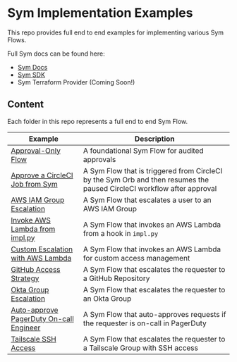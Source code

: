 # Sym Implementation Examples

This repo provides full end to end examples for implementing various Sym Flows.

Full Sym docs can be found here:
- [Sym Docs](https://docs.symops.com/docs)
- [Sym SDK](https://sdk.docs.symops.com/)
- Sym Terraform Provider (Coming Soon!)

## Content
Each folder in this repo represents a full end to end Sym Flow.

| Example                                                      | Description                                                                                                            |
|--------------------------------------------------------------|------------------------------------------------------------------------------------------------------------------------|
| [Approval-Only Flow](approvals)                              | A foundational Sym Flow for audited approvals                                                                          |
| [Approve a CircleCI Job from Sym](approve_circleci_job)      | A Sym Flow that is triggered from CircleCI by the Sym Orb and then resumes the paused CircleCI workflow after approval |
| [AWS IAM Group Escalation](aws_iam_strategy)                 | A Sym Flow that escalates a user to an AWS IAM Group                                                                   |
| [Invoke AWS Lambda from impl.py](aws_lambda_sdk)             | A Sym Flow that invokes an AWS Lambda from a hook in `impl.py`                                                         |
| [Custom Escalation with AWS Lambda](aws_lambda_strategy)     | A Sym Flow that invokes an AWS Lambda for custom access management                                                     |
| [GitHub Access Strategy](github_access_strategy)             | A Sym Flow that escalates the requester to a GitHub Repository                                                         |
| [Okta Group Escalation](okta_access_strategy)                | A Sym Flow that escalates the requester to an Okta Group                                                               |
| [Auto-approve PagerDuty On-call Engineer](pagerduty_on_call) | A Sym Flow that auto-approves requests if the requester is on-call in PagerDuty                                        |
| [Tailscale SSH Access](tailscale_ssh_access)                 | A Sym Flow that escalates the requester to a Tailscale Group with SSH access                                           |
